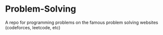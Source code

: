 # Problem-Solving
A repo for programming problems on the famous problem solving websites (codeforces, leetcode, etc)
